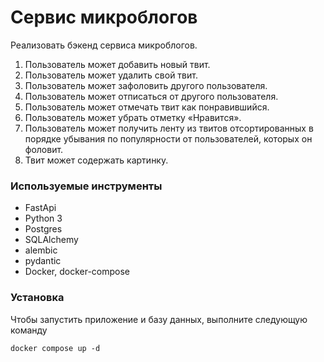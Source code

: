 # Сервис микроблогов

Реализовать бэкенд сервиса микроблогов.

1. Пользователь может добавить новый твит.
2. Пользователь может удалить свой твит.
3. Пользователь может зафоловить другого пользователя.
4. Пользователь может отписаться от другого пользователя.
5. Пользователь может отмечать твит как понравившийся.
6. Пользователь может убрать отметку «Нравится».
7. Пользователь может получить ленту из твитов отсортированных в
порядке убывания по популярности от пользователей, которых он
фоловит.
8. Твит может содержать картинку.

### Используемые инструменты

* FastApi
* Python 3
* Postgres
* SQLAlchemy
* alembic
* pydantic
* Docker, docker-compose

### Установка

Чтобы запустить приложение и базу данных, выполните следующую команду
```
docker compose up -d
```
